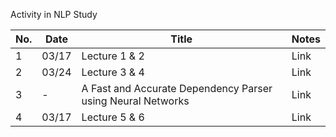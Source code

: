 Activity in NLP Study

| No.        | Date                          | Title                        | Notes                                |
|----------------|--------------------------------------|--------------------------------|--------------------------------------|
| 1    | 03/17          | Lecture 1 & 2                    | Link           |
| 2    | 03/24          | Lecture 3 & 4                    | Link           |
| 3    | -              | A Fast and Accurate Dependency Parser using Neural Networks                          | Link           |
| 4    | 03/17          | Lecture 5 & 6                    | Link           |
